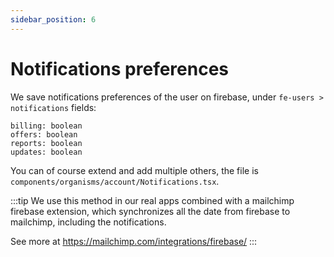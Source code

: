 ```yaml
---
sidebar_position: 6
---
```


# Notifications preferences 

We save notifications preferences of the user on firebase, under `fe-users > notifications` fields:

```
billing: boolean 
offers: boolean 
reports: boolean 
updates: boolean 
```

You can of course extend and add multiple others, the file is `components/organisms/account/Notifications.tsx`.

:::tip
We use this method in our real apps combined with a mailchimp firebase extension, which synchronizes all the date from firebase to mailchimp, including the notifications.

See more at https://mailchimp.com/integrations/firebase/ 
:::
